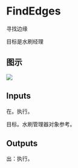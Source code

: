 # FindEdges

寻找边缘

目标是水刷经理

## 图示

![]($-20221218-18411486.png)

## Inputs

在。执行。

目标。水刷管理器对象参考。  

## Outputs

出：执行。
